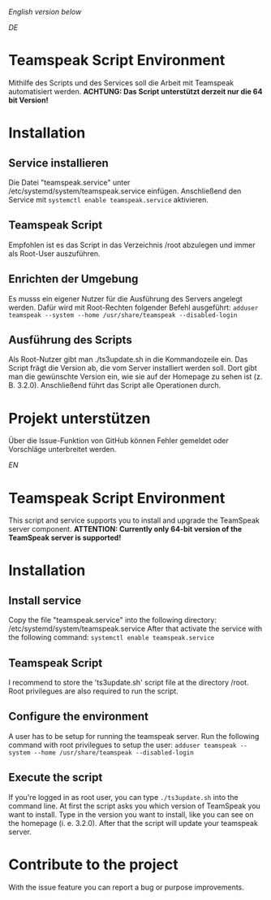 _English version below_

_DE_
# Teamspeak Script Environment
Mithilfe des Scripts und des Services soll die Arbeit mit Teamspeak automatisiert werden. **ACHTUNG: Das Script unterstützt derzeit nur die 64 bit Version!**

# Installation
## Service installieren
Die Datei "teamspeak.service" unter /etc/systemd/system/teamspeak.service einfügen.
Anschließend den Service mit `systemctl enable teamspeak.service` aktivieren.

## Teamspeak Script
Empfohlen ist es das Script in das Verzeichnis /root abzulegen und immer als Root-User auszuführen.

## Enrichten der Umgebung
Es musss ein eigener Nutzer für die Ausführung des Servers angelegt werden. Dafür wird mit Root-Rechten folgender Befehl ausgeführt:
`adduser teamspeak --system --home /usr/share/teamspeak --disabled-login`

## Ausführung des Scripts
Als Root-Nutzer gibt man ./ts3update.sh in die Kommandozeile ein. Das Script frägt die Version ab, die vom Server installiert werden soll. Dort gibt man die gewünschte Version ein, wie sie auf der Homepage zu sehen ist (z. B. 3.2.0). Anschließend führt das Script alle Operationen durch.

# Projekt unterstützen
Über die Issue-Funktion von GitHub können Fehler gemeldet oder Vorschläge unterbreitet werden.

_EN_
# Teamspeak Script Environment
This script and service supports you to install and upgrade the TeamSpeak server component. **ATTENTION: Currently only 64-bit version of the TeamSpeak server is supported!**

# Installation
## Install service
Copy the file "teamspeak.service" into the following directory: /etc/systemd/system/teamspeak.service
After that activate the service with the following command: `systemctl enable teamspeak.service`

## Teamspeak Script
I recommend to store the 'ts3update.sh' script file at the directory /root. Root privilegues are also required to run the script.

## Configure the environment
A user has to be setup for running the teamspeak server. Run the following command with root privilegues to setup the user:
`adduser teamspeak --system --home /usr/share/teamspeak --disabled-login`

## Execute the script
If you're logged in as root user, you can type `./ts3update.sh` into the command line. At first the script asks you which version of TeamSpeak you want to install. Type in the version you want to install, like you can see on the homepage (i. e. 3.2.0). After that the script will update your teamspeak server.

# Contribute to the project
With the issue feature you can report a bug or purpose improvements.
